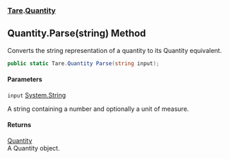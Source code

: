 ### [Tare](Tare.md 'Tare').[Quantity](Tare.Quantity.md 'Tare.Quantity')

## Quantity.Parse(string) Method

Converts the string representation of a quantity to its Quantity equivalent.

```csharp
public static Tare.Quantity Parse(string input);
```
#### Parameters

<a name='Tare.Quantity.Parse(string).input'></a>

`input` [System.String](https://docs.microsoft.com/en-us/dotnet/api/System.String 'System.String')

A string containing a number and optionally a unit of measure.

#### Returns
[Quantity](Tare.Quantity.md 'Tare.Quantity')  
A Quantity object.